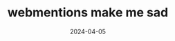 ---
title: webmentions make me sad
description: Alex talks about connection on the Indie Web and how webmentions do or do not help with that.
url: https://alexsirac.com/webmentions-make-me-sad/
date: 2024-04-05
rss: true
tags:
    - blog
    - thoughts
    - indie-web
---